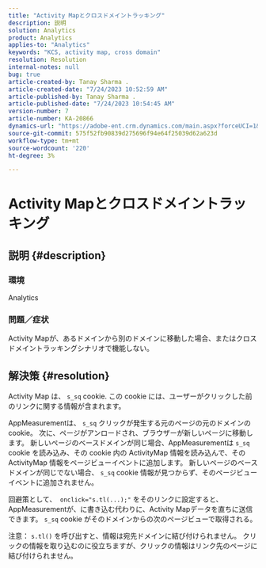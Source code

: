 ```yaml
---
title: "Activity Mapとクロスドメイントラッキング"
description: 説明
solution: Analytics
product: Analytics
applies-to: "Analytics"
keywords: "KCS, activity map, cross domain"
resolution: Resolution
internal-notes: null
bug: true
article-created-by: Tanay Sharma .
article-created-date: "7/24/2023 10:52:59 AM"
article-published-by: Tanay Sharma .
article-published-date: "7/24/2023 10:54:45 AM"
version-number: 7
article-number: KA-20866
dynamics-url: "https://adobe-ent.crm.dynamics.com/main.aspx?forceUCI=1&pagetype=entityrecord&etn=knowledgearticle&id=82ae1840-102a-ee11-bdf4-6045bd006239"
source-git-commit: 575f52fb90839d275696f94e64f25039d62a623d
workflow-type: tm+mt
source-wordcount: '220'
ht-degree: 3%

---
```


# Activity Mapとクロスドメイントラッキング

## 説明 {#description}


### 環境

Analytics

### 問題／症状

Activity Mapが、あるドメインから別のドメインに移動した場合、またはクロスドメイントラッキングシナリオで機能しない。


## 解決策 {#resolution}


Activity Map は、 `s_sq` cookie. この cookie には、ユーザーがクリックした前のリンクに関する情報が含まれます。

AppMeasurementは、 `s_sq` クリックが発生する元のページの元のドメインの cookie。 次に、ページがアンロードされ、ブラウザーが新しいページに移動します。 新しいページのベースドメインが同じ場合、AppMeasurementは `s_sq` cookie を読み込み、その cookie 内の ActivityMap 情報を読み込んで、その ActivityMap 情報をページビューイベントに追加します。 新しいページのベースドメインが同じでない場合、 `s_sq` cookie 情報が見つからず、そのページビューイベントに追加されません。

回避策として、  `onclick="s.tl(...);"` をそのリンクに設定すると、AppMeasurementが、に書き込む代わりに、Activity Mapデータを直ちに送信できます。 `s_sq` cookie がそのドメインからの次のページビューで取得される。



注意： `s.tl()` を呼び出すと、情報は宛先ドメインに結び付けられません。 クリックの情報を取り込むのに役立ちますが、クリックの情報はリンク先のページに結び付けられません。




